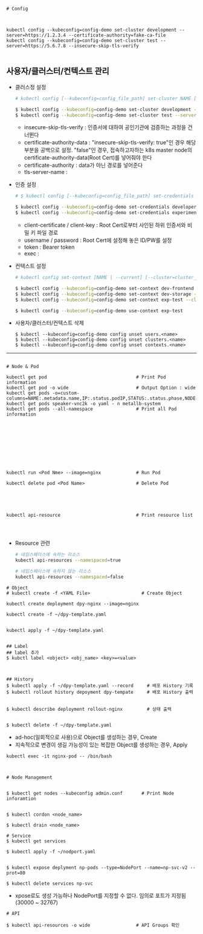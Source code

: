 
```
# Config



kubectl config --kubeconfig=config-demo set-cluster development --server=https://1.2.3.4 --certificate-authority=fake-ca-file
kubectl config --kubeconfig=config-demo set-cluster test --server=https://5.6.7.8 --insecure-skip-tls-verify


```



## 사용자/클러스터/컨텍스트 관리
* 클러스정 설정
    ```sh
    # kubectl config [--kubeconfig=config_file_path] set-cluster NAME [--server=server] [--certificate-authority=path/to/certificate/authority] [--insecure-skip-tls-verify=true] [--tls-server-name=example.com] [Options]

    $ kubectl config --kubeconfig=config-demo set-cluster development --server=https://1.2.3.4 --certificate-authority=fake-ca-file
    $ kubectl config --kubeconfig=config-demo set-cluster test --server=https://5.6.7.8 --insecure-skip-tls-verify=true

    ```
    * insecure-skip-tls-verify : 인증서에 대하여 공인기관에 검증하는 과정을 건너뛴다
    * certificate-authority-data : "insecure-skip-tls-verify: true"인 경우 해당 부분을 공백으로 설정. "false"인 경우, 접속하고자하는 k8s master node의 certificate-authority-data(Root Cert)를 넣어줘야 한다
    * certificate-authority : data가 아닌 경로를 넣어준다
    * tls-server-name : 
* 인증 설정
    ```sh
    # $ kubectl config [--kubeconfig=config_file_path] set-credentials NAME [--client-certificate=path/to/certfile] [--client-key=path/to/keyfile] [--token=bearer_token] [--username=basic_user] [--password=basic_password] [--auth-provider=provider_name] [--auth-provider-arg=key=value] [--exec-command=exec_command] [--exec-api-version=exec_api_version] [--exec-arg=arg] [--exec-env=key=value]

    $ kubectl config --kubeconfig=config-demo set-credentials developer --client-certificate=fake-cert-file --client-key=fake-key-seefile
    $ kubectl config --kubeconfig=config-demo set-credentials experimenter --username=exp --password=some-password

    ```
    * client-certificate / client-key : Root Cert로부터 사인된 하위 인증서와 비밀 키 파일 경로
    * username / password : Root Cert에 설정해 놓은 ID/PW를 설정
    * token : Bearer token
    * exec : 
* 컨텍스트 설정
    ```sh
    # kubectl config set-context [NAME | --current] [--cluster=cluster_nickname] [--user=user_nickname] [--namespace=namespace]

    $ kubectl config --kubeconfig=config-demo set-context dev-frontend --cluster=development --namespace=frontend --user=developer
    $ kubectl config --kubeconfig=config-demo set-context dev-storage --cluster=development --namespace=storage --user=developer
    $ kubectl config --kubeconfig=config-demo set-context exp-test --cluster=test --namespace=default --user=experimenter

    $ kubectl config --kubeconfig=config-demo use-context exp-test
    ```



* 사용자/클러스터/컨텍스트 삭제
    ```
    $ kubectl --kubeconfig=config-demo config unset users.<name>
    $ kubectl --kubeconfig=config-demo config unset clusters.<name>
    $ kubectl --kubeconfig=config-demo config unset contexts.<name>
    ```




---
```

```


```
# Node & Pod

kubectl get pod                                 # Print Pod information
kubectl get pod -o wide                         # Output Option : wide
kubectl get pods -o=custom-columns=NAME:.metadata.name,IP:.status.podIP,STATUS:.status.phase,NODE:.spec.nodeName
kubectl get pods speaker-vnc2k -o yaml - n metallb-system
kubectl get pods --all-namespace                # Print all Pod information










kubectl run <Pod Nme> --image=nginx             # Run Pod

kubectl delete pod <Pod Name>                   # Delete Pod





kubectl api-resource                            # Print resource list




```





* Resource 관련
    ```sh
    # 네임스페이스에 속하는 리소스
    kubectl api-resources --namespaced=true

    # 네임스페이스에 속하지 않는 리소스
    kubectl api-resources --namespaced=false
    ```




```
# Object
# kubectl create -f <YAML File>                   # Create Object

kubectl create deployment dpy-nginx --image=nginx

kubectl create -f ~/dpy-template.yaml


kubectl apply -f ~/dpy-template.yaml


## Label 
## label 추가
$ kubctl label <object> <obj_name> <key>=<value>



## History
$ kubectl apply -f ~/dpy-template.yaml --record     # 배포 History 기록
$ kubectl rollout history depoyment dpy-tempate     # 배포 History 출력


$ kubectl describe deployment rollout-nginx         # 상태 출력


$ kubectl delete -f ~/dpy-template.yaml

```
* ad-hoc(일회적으로 사용)으로 Object를 생성하는 경우, Create
* 지속적으로 변경이 생길 가능성이 있는 복잡한 Object를 생성하는 경우, Apply





```
kubectl exec -it nginx-pod -- /bin/bash



```


```
# Node Management


$ kubectl get nodes --kubeconfig admin.conf       # Print Node inforamtion


$ kubectl cordon <node_name>

$ kubectl drain <node_name>
```


```
# Service
$ kubectl get services

$ kubectl apply -f ~/nodport.yaml


$ kubectl expose deplyment np-pods --type=NodePort --name=np-svc-v2 --prot=80

$ kubectl delete services np-svc

```
* xpose로도 생성 가능하나 NodePort를 지정할 수 없다. 임의로 포트가 지정됨 (30000 ~ 32767)



```
# API 

$ kubectl api-resources -o wide                 # API Groups 확인

```